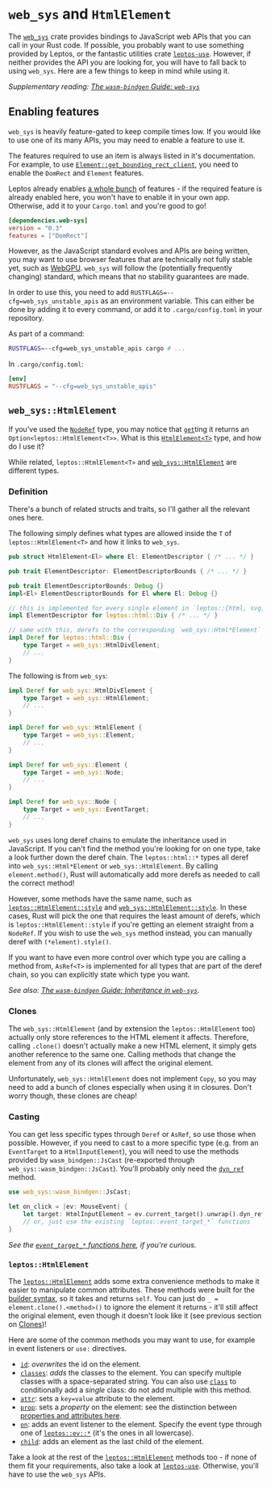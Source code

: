 # `web_sys` and `HtmlElement`

The [`web_sys`](https://docs.rs/web-sys/latest/web_sys/) crate provides bindings to JavaScript web APIs that you can call in your Rust code. If possible, you probably want to use something provided by Leptos, or the fantastic utilities crate [`leptos-use`](https://leptos-use.rs/). However, if neither provides the API you are looking for, you will have to fall back to using `web_sys`. Here are a few things to keep in mind while using it.

*Supplementary reading: [The `wasm-bindgen` Guide: `web-sys`](https://rustwasm.github.io/docs/wasm-bindgen/web-sys/index.html)*

## Enabling features

`web_sys` is heavily feature-gated to keep compile times low. If you would like to use one of its many APIs, you may need to enable a feature to use it.

The features required to use an item is always listed in it's documentation. For example, to use [`Element::get_bounding_rect_client`](https://docs.rs/web-sys/latest/web_sys/struct.Element.html#method.get_bounding_client_rect), you need to enable the `DomRect` and `Element` features.

Leptos already enables [a whole bunch](https://github.com/leptos-rs/leptos/blob/main/leptos_dom/Cargo.toml#L41) of features - if the required feature is already enabled here, you won't have to enable it in your own app. Otherwise, add it to your `Cargo.toml` and you're good to go!

```toml
[dependencies.web-sys]
version = "0.3"
features = ["DomRect"]
```

However, as the JavaScript standard evolves and APIs are being written, you may want to use browser features that are technically not fully stable yet, such as [WebGPU](https://docs.rs/web-sys/latest/web_sys/struct.Gpu.html). `web_sys` will follow the (potentially frequently changing) standard, which means that no stability guarantees are made.

In order to use this, you need to add `RUSTFLAGS=--cfg=web_sys_unstable_apis` as an environment variable. This can either be done by adding it to every command, or add it to `.cargo/config.toml` in your repository.

As part of a command:
```sh
RUSTFLAGS=--cfg=web_sys_unstable_apis cargo # ...
```

In `.cargo/config.toml`:
```toml
[env]
RUSTFLAGS = "--cfg=web_sys_unstable_apis"
```

## `web_sys::HtmlElement`

If you've used the [`NodeRef`](https://docs.rs/leptos/latest/leptos/struct.NodeRef.html) type, you may notice that [`get`](https://docs.rs/leptos/latest/leptos/struct.NodeRef.html#method.get)ting it returns an `Option<leptos::HtmlElement<T>>`. What is this [`HtmlElement<T>`](https://docs.rs/leptos/latest/leptos/struct.HtmlElement.html) type, and how do I use it?

While related, `leptos::HtmlElement<T>` and [`web_sys::HtmlElement`](https://docs.rs/web-sys/latest/web_sys/struct.HtmlElement.html) are different types.

### Definition

There's a bunch of related structs and traits, so I'll gather all the relevant ones here.

The following simply defines what types are allowed inside the `T` of `leptos::HtmlElement<T>` and how it links to `web_sys`.

```rust
pub struct HtmlElement<El> where El: ElementDescriptor { /* ... */ }

pub trait ElementDescriptor: ElementDescriptorBounds { /* ... */ }

pub trait ElementDescriptorBounds: Debug {}
impl<El> ElementDescriptorBounds for El where El: Debug {}

// this is implemented for every single element in `leptos::{html, svg, math}::*`
impl ElementDescriptor for leptos::html::Div { /* ... */ }

// same with this, derefs to the corresponding `web_sys::Html*Element`
impl Deref for leptos::html::Div {
    type Target = web_sys::HtmlDivElement;
    // ...
}
```

The following is from `web_sys`:
```rust
impl Deref for web_sys::HtmlDivElement {
    type Target = web_sys::HtmlElement;
    // ...
}

impl Deref for web_sys::HtmlElement {
    type Target = web_sys::Element;
    // ...
}

impl Deref for web_sys::Element {
    type Target = web_sys::Node;
    // ...
}

impl Deref for web_sys::Node {
    type Target = web_sys::EventTarget;
    // ...
}
```

`web_sys` uses long deref chains to emulate the inheritance used in JavaScript. If you can't find the method you're looking for on one type, take a look further down the deref chain. The `leptos::html::*` types all deref into `web_sys::Html*Element` or `web_sys::HtmlElement`. By calling `element.method()`, Rust will automatically add more derefs as needed to call the correct method!

However, some methods have the same name, such as [`leptos::HtmlElement::style`](https://docs.rs/leptos/latest/leptos/struct.HtmlElement.html#method.style) and [`web_sys::HtmlElement::style`](https://docs.rs/web-sys/latest/web_sys/struct.HtmlElement.html#method.style). In these cases, Rust will pick the one that requires the least amount of derefs, which is `leptos::HtmlElement::style` if you're getting an element straight from a `NodeRef`. If you wish to use the `web_sys` method instead, you can manually deref with `(*element).style()`.

If you want to have even more control over which type you are calling a method from, `AsRef<T>` is implemented for all types that are part of the deref chain, so you can explicitly state which type you want.

*See also: [The `wasm-bindgen` Guide: Inheritance in `web-sys`](https://rustwasm.github.io/wasm-bindgen/web-sys/inheritance.html).*

### Clones

The `web_sys::HtmlElement` (and by extension the `leptos::HtmlElement` too) actually only store references to the HTML element it affects. Therefore, calling `.clone()` doesn't actually make a new HTML element, it simply gets another reference to the same one. Calling methods that change the element from any of its clones will affect the original element.

Unfortunately, `web_sys::HtmlElement` does not implement `Copy`, so you may need to add a bunch of clones especially when using it in closures. Don't worry though, these clones are cheap!

### Casting

You can get less specific types through `Deref` or `AsRef`, so use those when possible. However, if you need to cast to a more specific type (e.g. from an `EventTarget` to a `HtmlInputElement`), you will need to use the methods provided by `wasm_bindgen::JsCast` (re-exported through `web_sys::wasm_bindgen::JsCast`). You'll probably only need the [`dyn_ref`](https://docs.rs/wasm-bindgen/0.2.90/wasm_bindgen/trait.JsCast.html#method.dyn_ref) method.

```rust
use web_sys::wasm_bindgen::JsCast;

let on_click = |ev: MouseEvent| {
    let target: HtmlInputElement = ev.current_target().unwrap().dyn_ref().unwrap();
    // or, just use the existing `leptos::event_target_*` functions
}
```

*See the [`event_target_*` functions here](https://docs.rs/leptos/latest/leptos/fn.event_target.html?search=event_target), if you're curious.*

### `leptos::HtmlElement`

The [`leptos::HtmlElement`](https://docs.rs/leptos/latest/leptos/struct.HtmlElement.html) adds some extra convenience methods to make it easier to manipulate common attributes. These methods were built for the [builder syntax](../view/builder.md), so it takes and returns `self`. You can just do `_ = element.clone().<method>()` to ignore the element it returns - it'll still affect the original element, even though it doesn't look like it (see previous section on [Clones](#clones))!

Here are some of the common methods you may want to use, for example in event listeners or `use:` directives.
- [`id`](https://docs.rs/leptos/latest/leptos/struct.HtmlElement.html#method.id): *overwrites* the id on the element.
- [`classes`](https://docs.rs/leptos/latest/leptos/struct.HtmlElement.html#method.classes): *adds* the classes to the element. You can specify multiple classes with a space-separated string. You can also use [`class`](https://docs.rs/leptos/latest/leptos/struct.HtmlElement.html#method.class) to conditionally add a *single* class: do not add multiple with this method.
- [`attr`](https://docs.rs/leptos/latest/leptos/struct.HtmlElement.html#method.attr): sets a `key=value` attribute to the element.
- [`prop`](https://docs.rs/leptos/latest/leptos/struct.HtmlElement.html#method.prop): sets a *property* on the element: see the distinction between [properties and attributes here](../view/05_forms.md#why-do-you-need-propvalue).
- [`on`](https://docs.rs/leptos/latest/leptos/struct.HtmlElement.html#method.on): adds an event listener to the element. Specify the event type through one of [`leptos::ev::*`](https://docs.rs/leptos/latest/leptos/ev/index.html) (it's the ones in all lowercase).
- [`child`](https://docs.rs/leptos/latest/leptos/struct.HtmlElement.html#method.child): adds an element as the last child of the element.

Take a look at the rest of the [`leptos::HtmlElement`](https://docs.rs/leptos/latest/leptos/struct.HtmlElement.html) methods too - if none of them fit your requirements, also take a look at [`leptos-use`](https://leptos-use.rs/). Otherwise, you'll have to use the `web_sys` APIs.

